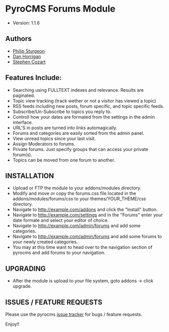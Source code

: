 # PyroCMS Forums Module

* Version: 1.1.6

## Authors

* [Philip Sturgeon](http://philsturgeon.co.uk/)
* [Dan Horrigan](http://dhorrigan.com/)
* [Stephen Cozart](http://stephencozart.com)

## Features Include:

* Searching using FULLTEXT indexes and relevance.  Results are paginated.
* Topic view tracking (track wether or not a visitor has viewed a topic)
* RSS feeds including new posts, forum specific, and topic specific feeds.
* Subscribe/Un-Subscribe to topics you reply to.
* Controll how your dates are formated from the settings in the admin interface.
* URL'S in posts are turned into links automagically.
* Forums and categories are easily sorted from the admin panel.
* View unread topics since your last visit.
* Assign Moderators to forums.
* Private forums.  Just specify groups that can access your private forum(s).
* Topics can be moved from one forum to another.

## INSTALLATION

* Upload or FTP the module to your addons/modules directory.
* Modify and move or copy the forums.css file located in the addons/modules/forums/css to your themes/YOUR_THEME/css directory.
* Navigate to http://example.com/addons and click the "Install" button.
* Navigate to http://example.com/settings and in the "Forums" enter your date formate and select your editor of choice.
* Navigate to http://example.com/admin/forums and add some categories.
* Navigate to http://example.com/admin/forums and add some forums to your newly created categories.
* You may at this time want to head over to the navigation section of pyrocms and add forums to your navigation.

## UPGRADING

* After the module is upload to your file system, goto addons -> click upgrade.

## ISSUES / FEATURE REQUESTS

Please use the pyrocms [issue tracker](http://github.com/pyrocms/pyrocms/issues) for bugs / feature requests.

Enjoy!!
